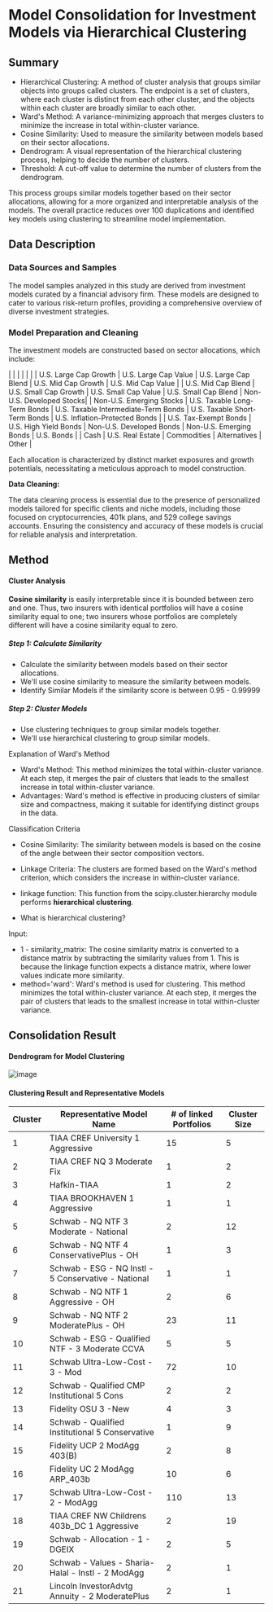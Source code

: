 # Model Consolidation for Investment Models via Hierarchical Clustering	

## Summary	

- Hierarchical Clustering: A method of cluster analysis that groups similar objects into groups called clusters. The endpoint is a set of clusters, where each cluster is distinct from each other cluster, and the objects within each cluster are broadly similar to each other.	
- Ward's Method: A variance-minimizing approach that merges clusters to minimize the increase in total within-cluster variance.	
- Cosine Similarity: Used to measure the similarity between models based on their sector allocations.	
- Dendrogram: A visual representation of the hierarchical clustering process, helping to decide the number of clusters.	
- Threshold: A cut-off value to determine the number of clusters from the dendrogram.	

This process groups similar models together based on their sector allocations, allowing for a more organized and interpretable analysis of the models. The overall practice reduces over 100 duplications and identified key models using clustering to streamline model implementation.

## Data Description	

### Data Sources and Samples

The model samples analyzed in this study are derived from investment models curated by a financial advisory firm. These models are designed to cater to various risk-return profiles, providing a comprehensive overview of diverse investment strategies.

### Model Preparation and Cleaning

The investment models are constructed based on sector allocations, which include:

|                       |                           |                        |                        |                          |
| U.S. Large Cap Growth | U.S. Large Cap Value      | U.S. Large Cap Blend   | U.S. Mid Cap Growth    | U.S. Mid Cap Value       |
| U.S. Mid Cap Blend    | U.S. Small Cap Growth     | U.S. Small Cap Value   | U.S. Small Cap Blend   | Non-U.S. Developed Stocks|
| Non-U.S. Emerging Stocks | U.S. Taxable Long-Term Bonds | U.S. Taxable Intermediate-Term Bonds | U.S. Taxable Short-Term Bonds | U.S. Inflation-Protected Bonds |
| U.S. Tax-Exempt Bonds | U.S. High Yield Bonds     | Non-U.S. Developed Bonds | Non-U.S. Emerging Bonds | U.S. Bonds               |
| Cash                  | U.S. Real Estate          | Commodities            | Alternatives           | Other                    |


Each allocation is characterized by distinct market exposures and growth potentials, necessitating a meticulous approach to model construction.

**Data Cleaning:**

The data cleaning process is essential due to the presence of personalized models tailored for specific clients and niche models, including those focused on cryptocurrencies, 401k plans, and 529 college savings accounts. Ensuring the consistency and accuracy of these models is crucial for reliable analysis and interpretation.

## Method

#### Cluster Analysis

**Cosine similarity** is easily interpretable since it is bounded between zero and one. Thus, two insurers with identical portfolios will have a cosine similarity equal to one; two insurers whose portfolios are completely different will have a cosine similarity equal to zero.

##### Step 1: Calculate Similarity
- Calculate the similarity between models based on their sector allocations.
- We'll use cosine similarity to measure the similarity between models.
- Identify Similar Models if the similarity score is between 0.95 - 0.99999

##### Step 2: Cluster Models
- Use clustering techniques to group similar models together.
- We'll use hierarchical clustering to group similar models.

Explanation of Ward's Method
- Ward's Method: This method minimizes the total within-cluster variance. At each step, it merges the pair of clusters that leads to the smallest increase in total within-cluster variance.
- Advantages: Ward's method is effective in producing clusters of similar size and compactness, making it suitable for identifying distinct groups in the data.

Classification Criteria
- Cosine Similarity: The similarity between models is based on the cosine of the angle between their sector composition vectors.
- Linkage Criteria: The clusters are formed based on the Ward's method criterion, which considers the increase in within-cluster variance.

- linkage function: This function from the scipy.cluster.hierarchy module performs **hierarchical clustering**.
- What is hierarchical clustering?

Input:
- 1 - similarity_matrix: The cosine similarity matrix is converted to a distance matrix by subtracting the similarity values from 1. This is because the linkage function expects a distance matrix, where lower values indicate more similarity.
- method='ward': Ward's method is used for clustering. This method minimizes the total within-cluster variance. At each step, it merges the pair of clusters that leads to the smallest increase in total within-cluster variance.


## Consolidation Result	
#### Dendrogram for Model Clustering
![image](https://github.com/user-attachments/assets/c3a880df-5835-44a0-ae04-3bcc39d0fe14)


#### Clustering Result and Representative Models
| Cluster | Representative Model Name                              | # of linked Portfolios | Cluster Size |
|---------|--------------------------------------------------------|------------------------|--------------|
| 1       | TIAA CREF University 1 Aggressive                      | 15                     | 5            |
| 2       | TIAA CREF NQ 3 Moderate Fix                            | 1                      | 2            |
| 3       | Hafkin-TIAA                                            | 1                      | 2            |
| 4       | TIAA BROOKHAVEN 1 Aggressive                           | 1                      | 1            |
| 5       | Schwab - NQ NTF 3 Moderate - National                  | 2                      | 12           |
| 6       | Schwab - NQ NTF 4 ConservativePlus - OH                | 1                      | 3            |
| 7       | Schwab - ESG - NQ Instl - 5 Conservative - National    | 1                      | 1            |
| 8       | Schwab - NQ NTF 1 Aggressive - OH                      | 2                      | 6            |
| 9       | Schwab - NQ NTF 2 ModeratePlus - OH                    | 23                     | 11           |
| 10      | Schwab - ESG - Qualified NTF - 3 Moderate CCVA         | 5                      | 5            |
| 11      | Schwab Ultra-Low-Cost - 3 - Mod                        | 72                     | 10           |
| 12      | Schwab - Qualified CMP Institutional 5 Cons            | 2                      | 2            |
| 13      | Fidelity OSU 3 -New                                    | 4                      | 3            |
| 14      | Schwab - Qualified Institutional 5 Conservative        | 1                      | 9            |
| 15      | Fidelity UCP 2 ModAgg 403(B)                           | 2                      | 8            |
| 16      | Fidelity UC 2 ModAgg ARP_403b                          | 10                     | 6            |
| 17      | Schwab Ultra-Low-Cost - 2 - ModAgg                     | 110                    | 13           |
| 18      | TIAA CREF NW Childrens 403b_DC 1 Aggressive            | 2                      | 19           |
| 19      | Schwab - Allocation - 1 - DGEIX                        | 2                      | 5            |
| 20      | Schwab - Values - Sharia-Halal - Instl - 2 ModAgg      | 2                      | 1            |
| 21      | Lincoln InvestorAdvtg Annuity - 2 ModeratePlus         | 2                      | 1            |
